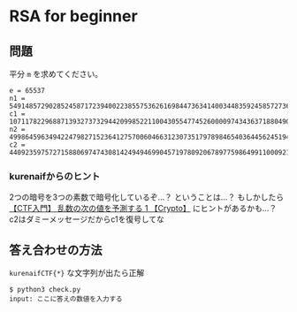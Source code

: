 # RSA for beginner

## 問題

平分 `m` を求めてください。


```
e = 65537
n1 = 54914857290285245871723940022385575362616984473634140034483592458572736309413364046615252560190612408117678711195397948084553058216522492974861643867060499230320289847611095845776975557920293927132909031619463198044851604773538968159785042409208252310197800269148158922425884765752070367384538816885605036173
c1 = 10711782296887139327373294420998522110043055477452600009743436371880490673163009178934081083525586289361350753710432912091938015094327988733447081816051983974172500619084402875787443408951735193611539165007357862711279078021591832782435456051666628795942265770506010135787385925733603057918273502031059653113
n2 = 49986459634942247982715236412757006046631230735179789846540364456245194219560495349914276783387462645693179283751097595617157595034221210312954380320139557661482970114191231089641038542535695361508764082453526291318178671198534985633632548259458568663011001862374396924723682927263956208772446863450758871191
c2 = 44092359757271588069747430814249494699045719780920678977598649911000921319661047617721758463564402853878995063443914954321046779167362375307227867379075100968505992800942850304928194732697218106265540680237768121217998249702940642289032090462640998622616377727084539229790866554168011583935292588613382163760
```

### kurenaifからのヒント

2つの暗号を3つの素数で暗号化しているぞ…？
ということは…？
もしかしたら [【CTF入門】 乱数の次の値を予測する 1 【Crypto】](https://www.youtube.com/watch?v=DVZnJG76wdg) にヒントがあるかも…？
c2はダミーメッセージだからc1を復号してな

## 答え合わせの方法

`kurenaifCTF{*}` な文字列が出たら正解

```
$ python3 check.py
input: ここに答えの数値を入力する
```

